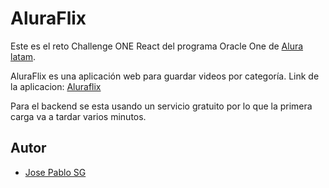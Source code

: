 # AluraFlix

Este es el reto Challenge ONE React  del programa Oracle One de [Alura latam](https://www.aluracursos.com/ "Alura latam").

AluraFlix es una aplicación web para guardar videos por categoría. 
Link de la aplicacion: [Aluraflix](https://pablosan1997.github.io/aluraflix/#/home "Aluraflix")

Para el backend se esta usando un servicio gratuito por lo que la primera carga va a tardar varios minutos.

## Autor
- [Jose Pablo SG](https://github.com/PabloSan1997?tab=repositories "Jose Pablo SG")
